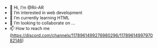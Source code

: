 - 👋 Hi, I’m @Rii-AR
- 👀 I’m interested in web development
- 🌱 I’m currently learning HTML
- 💞️ I’m looking to collaborate on ...
- 📫 How to reach me (https://discord.com/channels/1178961499276980296/1178961499797082146)

<!---
Rii-AR/Rii-AR is a ✨ special ✨ repository because its `README.md` (this file) appears on your GitHub profile.
You can click the Preview link to take a look at your changes.
--->
